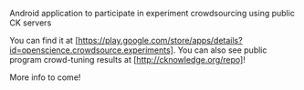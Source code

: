 Android application to participate in experiment crowdsourcing using public CK servers

You can find it at [https://play.google.com/store/apps/details?id=openscience.crowdsource.experiments]. 
You can also see public program crowd-tuning results at [http://cknowledge.org/repo]!

More info to come!

